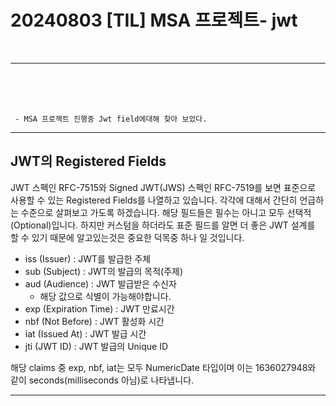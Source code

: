 # 20240803 [TIL] MSA 프로젝트- jwt

<br>

---
<br>
<br>
<br>

```
 - MSA 프로젝트 진행중 Jwt field에대해 찾아 보았다.
```

---

## JWT의 Registered Fields 
JWT 스펙인 RFC-7515와 Signed JWT(JWS) 스펙인 RFC-7519를 보면 표준으로 사용할 수 있는 Registered Fields를 나열하고 있습니다. 각각에 대해서 간단히 언급하는 수준으로 살펴보고 가도록 하겠습니다. 해당 필드들은 필수는 아니고 모두 선택적(Optional)입니다. 하지만 커스텀을 하더라도 표준 필드를 알면 더 좋은 JWT 설계를 할 수 있기 때문에 알고있는것은 중요한 덕목중 하나 일 것입니다.

- iss (Issuer) : JWT를 발급한 주체
- sub (Subject) : JWT의 발급의 목적(주제)
- aud (Audience) : JWT 발급받은 수신자
  - 해당 값으로 식별이 가능해야합니다.
- exp (Expiration Time) : JWT 만료시간
- nbf (Not Before) : JWT 활성화 시간
- iat (Issued At) : JWT 발급 시간
- jti (JWT ID) : JWT 발급의 Unique ID

해당 claims 중 exp, nbf, iat는 모두 NumericDate 타입이며 이는 1636027948와 같이 seconds(milliseconds 아님)로 나타냅니다.

---
